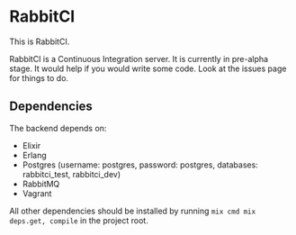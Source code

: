 # RabbitCI

This is RabbitCI.

RabbitCI is a Continuous Integration server. It is currently in pre-alpha
stage. It would help if you would write some code. Look at the issues page for
things to do.

## Dependencies
The backend depends on:

- Elixir
- Erlang
- Postgres (username: postgres, password: postgres, databases:
  rabbitci_test, rabbitci_dev)
- RabbitMQ
- Vagrant

All other dependencies should be installed by running `mix cmd mix
deps.get, compile` in the project root.
